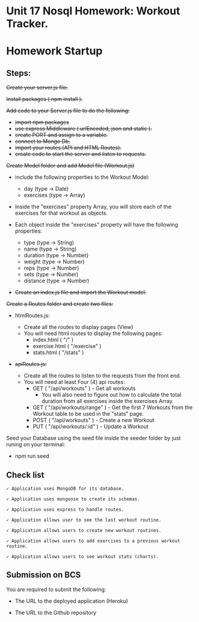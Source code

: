 # Unit 17 Nosql Homework: Workout Tracker.
# Homework Startup

## Steps:

<del>Create your server.js file.</del>

<del>Install packages ( npm install ).</del>

<del>Add code to your Server.js file to do the following:</del>
- <del>import npm packages</del>
- <del>use express Middleware ( urlEncoded, json and static ).</del>
- <del>create PORT and assign to a variable.</del>
- <del>connect to Mongo Db.</del>
- <del>import your routes (API and HTML Routes).</del>
- <del>create code to start the server and listen to requests.</del>


<del>Create Model folder and add Model file (Workout.js)</del>
- include the following properties to the Workout Model:
    - day (type -> Date)
    - exercises (type -> Array)

- Inside the "exercises" property Array, you will store each of the exercises for that workout as objects.
- Each object inside the "exercises" property will have the following properties:
    - type (type -> String)
    - name (type -> String)
    - duration (type -> Number)
    - weight (type -> Number)
    - reps (type -> Number)
    - sets (type -> Number)
    - distance (type -> Number)
- <del>Create an index.js file and import the Workout model.</del>


<del>Create a Routes folder and create two files:
-   htmlRoutes.js:
    - Create all the routes to display pages (View)
    - You will need html routes to display the following pages:
        - index.html ( "/" )
        - exercise.html ( "/exercise" )
        - stats.html ( "/stats" )</del>

-   <del>apiRoutes.js:</del>
    - Create all the routes to listen to the requests from the front end.
    - You will need at least Four (4) api routes:
        - GET ( "/api/workouts" ) - Get all workouts
            - You will also need to figure out how to calculate the total duration from all exercises inside the exercises Array.
        - GET ( "/api/workouts/range" ) - Get the first 7 Workouts from the Workout table to be used in the "stats" page.
        - POST ( "/api/workouts" ) - Create a new Workout
        - PUT ( "/api/workouts/:id" ) - Update a Workout

Seed your Database using the seed file inside the seeder folder by just runing on your terminal:
-   npm run seed


## Check list
```
✓ Application uses MongoDB for its database.

✓ Application uses mongoose to create its schemas.

✓ Application uses express to handle routes.

✓ Application allows user to see the last workout routine.

✓ Application allows users to create new workout routines.

✓ Application allows users to add exercises to a previous workout routine.

✓ Application allows users to see workout stats (charts).

```

## Submission on BCS

You are required to submit the following:

* The URL to the deployed application (Heroku)

* The URL to the Github repository
